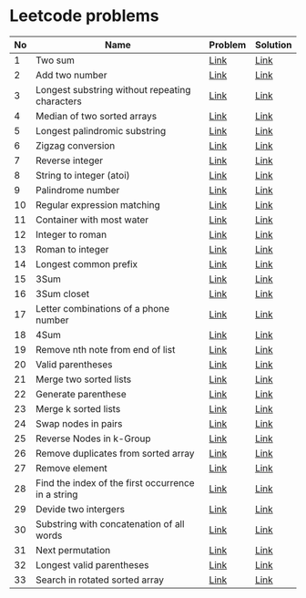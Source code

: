 # Leetcode problems
| No | Name | Problem | Solution |
|----|------|---------|----------|
| 1 | Two sum | [Link](https://leetcode.com/problems/two-sum/description/) | [Link](https://github.com/hieu1911/leetcode/blob/master/easy/1.two-sum.cpp) |
| 2 | Add two number | [Link](https://leetcode.com/problems/add-two-numbers/description/) | [Link](https://github.com/hieu1911/leetcode/blob/master/medium/2.add-two-number.cpp) |
| 3 | Longest substring without repeating characters | [Link](https://leetcode.com/problems/longest-substring-without-repeating-characters/description/) | [Link](https://github.com/hieu1911/leetcode/blob/master/medium/3.longest-substring-without-repeating-characters.cpp) |
| 4 | Median of two sorted arrays | [Link](https://leetcode.com/problems/median-of-two-sorted-arrays/description/) | [Link](https://github.com/hieu1911/leetcode/blob/master/hard/4.median-of-two-sorted-arrays.cpp) |
| 5 | Longest palindromic substring | [Link](https://leetcode.com/problems/longest-palindromic-substring/description/) | [Link](https://github.com/hieu1911/leetcode/blob/master/hard/5.longest-palindromic-substring.cpp) |
| 6 | Zigzag conversion | [Link](https://leetcode.com/problems/zigzag-conversion/description/) | [Link](https://github.com/hieu1911/leetcode/blob/master/medium/6.zigzag-conversion.cpp) |
| 7 | Reverse integer | [Link](https://leetcode.com/problems/reverse-integer/description/) | [Link](https://leetcode.com/problems/zigzag-conversion/description/) | [Link](https://github.com/hieu1911/leetcode/blob/master/medium/7.reverse-integer.cpp) |
| 8 | String to integer (atoi) | [Link](https://leetcode.com/problems/string-to-integer-atoi/) | [Link](https://github.com/hieu1911/leetcode/blob/master/medium/8.string-to-integer-atoi.cpp) |
| 9 | Palindrome number | [Link](https://leetcode.com/problems/palindrome-number/description/) | [Link](https://github.com/hieu1911/leetcode/blob/master/easy/9.palindrome-number.cpp) |
| 10 | Regular expression matching | [Link](https://leetcode.com/problems/regular-expression-matching/description/) | [Link](https://github.com/hieu1911/leetcode/blob/master/hard/10.regular-expression-matching.cpp) |
| 11 | Container with most water | [Link](https://leetcode.com/problems/container-with-most-water/) | [Link](https://github.com/hieu1911/leetcode/blob/master/medium/11.container-with-most-water.cpp) |
| 12 | Integer to roman | [Link](https://leetcode.com/problems/integer-to-roman/) | [Link](https://github.com/hieu1911/leetcode/blob/master/medium/12.integer-to-roman.cpp) |
| 13 | Roman to integer | [Link](https://leetcode.com/problems/roman-to-integer/) | [Link](https://github.com/hieu1911/leetcode/blob/master/easy/13.roman-to-integer.cpp) |
| 14 | Longest common prefix | [Link](https://leetcode.com/problems/longest-common-prefix/description/) | [Link](https://github.com/hieu1911/leetcode/blob/master/easy/14.longest-common-prefix.cpp) |
| 15 | 3Sum | [Link](https://leetcode.com/problems/3sum/) | [Link](https://github.com/hieu1911/leetcode/blob/master/medium/15.3sum.cpp) |
| 16 | 3Sum closet | [Link](https://leetcode.com/problems/3sum-closest/description/) | [Link](https://github.com/hieu1911/leetcode/blob/master/medium/16.3sum-closet.cpp) |
| 17 | Letter combinations of a phone number | [Link](https://leetcode.com/problems/letter-combinations-of-a-phone-number/description/) | [Link](https://github.com/hieu1911/leetcode/blob/master/medium/17.letter-combinations-of-a-phone-number.cpp) |
| 18 | 4Sum | [Link](https://leetcode.com/problems/4sum/) | [Link](https://github.com/hieu1911/leetcode/blob/master/medium/18.4sum.cpp) |
| 19 | Remove nth note from end of list | [Link](https://leetcode.com/problems/remove-nth-node-from-end-of-list) | [Link](https://github.com/hieu1911/leetcode/blob/master/medium/19.remove-nth-node-from-end-of-list.cpp) |
| 20 | Valid parentheses | [Link](https://leetcode.com/problems/valid-parentheses/) | [Link](https://github.com/hieu1911/leetcode/blob/master/easy/20.valid-parenthese.cpp) |
| 21 | Merge two sorted lists | [Link](https://leetcode.com/problems/merge-two-sorted-lists/) | [Link](https://github.com/hieu1911/leetcode/blob/master/easy/21.merge-two-sorted-lists.cpp) |
| 22 | Generate parenthese | [Link](https://leetcode.com/problems/generate-parentheses/description/) | [Link](https://github.com/hieu1911/leetcode/blob/master/medium/22.generate-parenthese.cpp) |
| 23 | Merge k sorted lists | [Link](https://leetcode.com/problems/merge-k-sorted-lists/description/) | [Link](https://github.com/hieu1911/leetcode/blob/master/hard/23.merge-k-sorted-lists.cpp) |
| 24 | Swap nodes in pairs | [Link](https://leetcode.com/problems/swap-nodes-in-pairs/description/) | [Link](https://github.com/hieu1911/leetcode/blob/master/medium/24.swap-nodes-in-pairs.cpp) |
| 25 | Reverse Nodes in k-Group | [Link](https://leetcode.com/problems/reverse-nodes-in-k-group/description/) | [Link](https://github.com/hieu1911/leetcode/blob/master/hard/25.reverser-nodes-in-k-group.cpp) |
| 26 | Remove duplicates from sorted array | [Link](https://leetcode.com/problems/remove-duplicates-from-sorted-array/description/) | [Link](https://github.com/hieu1911/leetcode/blob/master/easy/26.remove-duplicates-from-sorted-array.cpp) |
| 27 | Remove element | [Link](https://leetcode.com/problems/remove-element/description/) | [Link](https://github.com/hieu1911/leetcode/blob/master/easy/27.remove-element.cpp) |
| 28 | Find the index of the first occurrence in a string | [Link](https://leetcode.com/problems/find-the-index-of-the-first-occurrence-in-a-string/description/) | [Link](https://github.com/hieu1911/leetcode/blob/master/easy/28.find-the-index-of-the-first-occurrence-in-a-string.cpp) |
| 29 | Devide two intergers | [Link](https://leetcode.com/problems/divide-two-integers/) | [Link](https://github.com/hieu1911/leetcode/blob/master/medium/29.devide-two-intergers.cpp) |
| 30 | Substring with concatenation of all words | [Link](https://leetcode.com/problems/substring-with-concatenation-of-all-words) | [Link](https://github.com/hieu1911/leetcode/blob/master/hard/30.substring-with-concatenation-of-all-words.cpp) |
| 31 | Next permutation | [Link](https://leetcode.com/problems/next-permutation) | [Link](https://github.com/hieu1911/leetcode/blob/master/medium/31.next-permutation.cpp) |
| 32 | Longest valid parentheses | [Link](https://leetcode.com/problems/longest-valid-parentheses) | [Link](https://github.com/hieu1911/leetcode/blob/master/hard/32.longest-valid-parentheses.cpp) |
| 33 | Search in rotated sorted array | [Link](https://leetcode.com/problems/search-in-rotated-sorted-array) | [Link](https://github.com/hieu1911/leetcode/blob/master/medium/33.sort-in-rotated-sorted-array.cpp) |